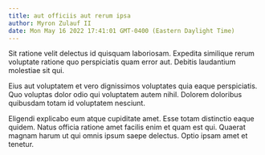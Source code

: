 ```yaml
---
title: aut officiis aut rerum ipsa
author: Myron Zulauf II
date: Mon May 16 2022 17:41:01 GMT-0400 (Eastern Daylight Time)
---
```

Sit ratione velit delectus id quisquam laboriosam. Expedita similique rerum voluptate ratione quo perspiciatis quam error aut. Debitis laudantium molestiae sit qui.

 Eius aut voluptatem et vero dignissimos voluptates quia eaque perspiciatis. Quo voluptas dolor odio qui voluptatem autem nihil. Dolorem doloribus quibusdam totam id voluptatem nesciunt.

 Eligendi explicabo eum atque cupiditate amet. Esse totam distinctio eaque quidem. Natus officia ratione amet facilis enim et quam est qui. Quaerat magnam harum ut qui omnis ipsum saepe delectus. Optio ipsam amet et tenetur.